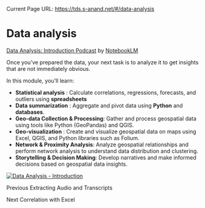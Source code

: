 Current Page URL: https://tds.s-anand.net/#/data-analysis

# Data analysis

[ Data Analysis: Introduction
Podcast](https://drive.google.com/file/d/1isjtxFa43CLIFlLpo8mwwQfBog9VlXYl/view)
by [NotebookLM](https://notebooklm.google.com/)

Once you’ve prepared the data, your next task is to analyze it to get insights
that are not immediately obvious.

In this module, you’ll learn:

  * **Statistical analysis** : Calculate correlations, regressions, forecasts, and outliers using **spreadsheets**
  * **Data summarization** : Aggregate and pivot data using **Python** and **databases**.
  * **Geo-data Collection & Processing**: Gather and process geospatial data using tools like Python (GeoPandas) and QGIS.
  * **Geo-visualization** : Create and visualize geospatial data on maps using Excel, QGIS, and Python libraries such as Folium.
  * **Network & Proximity Analysis**: Analyze geospatial relationships and perform network analysis to understand data distribution and clustering.
  * **Storytelling & Decision Making**: Develop narratives and make informed decisions based on geospatial data insights.

[![Data Analysis -
Introduction](https://i.ytimg.com/vi_webp/CRSljunxjnk/sddefault.webp)](https://youtu.be/CRSljunxjnk)

Previous Extracting Audio and Transcripts

Next Correlation with Excel

